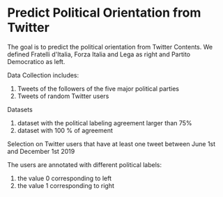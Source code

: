 # Predict Political Orientation from Twitter

The goal is to predict the political orientation from Twitter Contents. We defined Fratelli d'Italia, Forza Italia and Lega as right and Partito Democratico as left. 

Data Collection includes:
1. Tweets of the followers of the five major political parties
2. Tweets of random Twitter users

Datasets
1. dataset with the political labeling agreement larger than 75%
2. dataset with 100 % of agreement

Selection on Twitter users that have at least one tweet
between June 1st and December 1st 2019

The users are annotated with different political labels:
1. the value 0 corresponding to left
2. the value 1 corresponding to right
